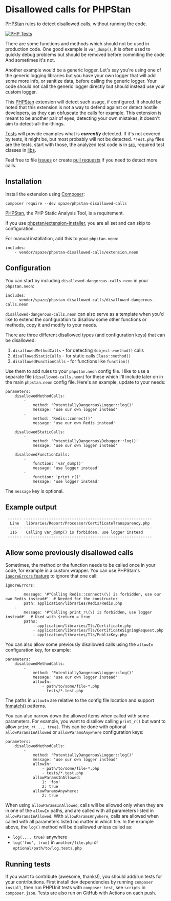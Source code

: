 # Disallowed calls for PHPStan
[PHPStan](https://github.com/phpstan/phpstan) rules to detect disallowed calls, without running the code.

[![PHP Tests](https://github.com/spaze/phpstan-disallowed-calls/workflows/PHP%20Tests/badge.svg)](https://github.com/spaze/phpstan-disallowed-calls/actions?query=workflow%3A%22PHP+Tests%22)

There are some functions and methods which should not be used in production code. One good example is `var_dump()`,
it is often used to quickly debug problems but should be removed before commiting the code. And sometimes it's not.

Another example would be a generic logger. Let's say you're using one of the generic logging libraries but you have your own logger
that will add some more info, or sanitize data, before calling the generic logger. Your code should not call the generic logger directly
but should instead use your custom logger.

This [PHPStan](https://github.com/phpstan/phpstan) extension will detect such usage, if configured. It should be noted that this extension
is not a way to defend against or detect hostile developers, as they can obfuscate the calls for example. This extension is meant to be
another pair of eyes, detecting your own mistakes, it doesn't aim to detect-all-the-things.

[Tests](tests) will provide examples what is ***currently*** detected. If it's not covered by tests, it might be, but most probably will not be detected.
`*Test.php` files are the tests, start with those, the analyzed test code is in [src](tests/src), required test classes in [libs](tests/libs).

Feel free to file [issues](issues) or create [pull requests](pulls) if you need to detect more calls.

## Installation

Install the extension using [Composer](https://getcomposer.org/):
```
composer require --dev spaze/phpstan-disallowed-calls
```

[PHPStan](https://github.com/phpstan/phpstan), the PHP Static Analysis Tool, is a requirement.

If you use [phpstan/extension-installer](https://github.com/phpstan/extension-installer), you are all set and can skip to configuration.

For manual installation, add this to your `phpstan.neon`:

```neon
includes:
    - vendor/spaze/phpstan-disallowed-calls/extension.neon
```


## Configuration

You can start by including `disallowed-dangerous-calls.neon` in your `phpstan.neon`:

```neon
includes:
    - vendor/spaze/phpstan-disallowed-calls/disallowed-dangerous-calls.neon
```

`disallowed-dangerous-calls.neon` can also serve as a template when you'd like to extend the configuration to disallow some other functions or methods, copy it and modify to your needs.

There are three different disallowed types (and configuration keys) that can be disallowed:

1. `disallowedMethodCalls` - for detecting `$object->method()` calls
2. `disallowedStaticCalls` - for static calls `Class::method()`
3. `disallowedFunctionCalls` - for functions like `function()`

Use them to add rules to your `phpstan.neon` config file. I like to use a separate file (`disallowed-calls.neon`) for these which I'll include later on in the main `phpstan.neon` config file. Here's an example, update to your needs:

```neon
parameters:
    disallowedMethodCalls:
        -
            method: 'PotentiallyDangerous\Logger::log()'
            message: 'use our own logger instead'
        -
            method: 'Redis::connect()'
            message: 'use our own Redis instead'

    disallowedStaticCalls:
        -
            method: 'PotentiallyDangerous\Debugger::log()'
            message: 'use our own logger instead'

    disallowedFunctionCalls:
        -
            function: 'var_dump()'
            message: 'use logger instead'
        -
            function: 'print_r()'
            message: 'use logger instead'
```

The `message` key is optional.

## Example output

```
 ------ --------------------------------------------------------
  Line   libraries/Report/Processor/CertificateTransparency.php
 ------ --------------------------------------------------------
  116    Calling var_dump() is forbidden, use logger instead
 ------ --------------------------------------------------------
```

## Allow some previously disallowed calls

Sometimes, the method or the function needs to be called once in your code, for example in a custom wrapper. You can use PHPStan's [`ignoreErrors` feature](https://github.com/phpstan/phpstan#ignore-error-messages-with-regular-expressions) to ignore that one call:

```neon
ignoreErrors:
    -
        message: '#^Calling Redis::connect\(\) is forbidden, use our own Redis instead#'  # Needed for the constructor
        path: application/libraries/Redis/Redis.php
    -
        message: '#^Calling print_r\(\) is forbidden, use logger instead#'  # Used with $return = true
        paths:
            - application/libraries/Tls/Certificate.php
            - application/libraries/Tls/CertificateSigningRequest.php
            - application/libraries/Tls/PublicKey.php
```

You can also allow some previously disallowed calls using the `allowIn` configuration key, for example:

```neon
parameters:
    disallowedMethodCalls:
        -
            method: 'PotentiallyDangerous\Logger::log()'
            message: 'use our own logger instead'
            allowIn:
                - path/to/some/file-*.php
                - tests/*.test.php
```

The paths in `allowIn` are relative to the config file location and support [fnmatch()](https://www.php.net/function.fnmatch) patterns.

You can also narrow down the allowed items when called with some parameters. For example, you want to disallow calling `print_r()` but want to allow `print_r(..., true)`.
This can be done with optional `allowParamsInAllowed` or `allowParamsAnywhere` configuration keys:

```neon
parameters:
    disallowedMethodCalls:
        -
            method: 'PotentiallyDangerous\Logger::log()'
            message: 'use our own logger instead'
            allowIn:
                - path/to/some/file-*.php
                - tests/*.test.php
            allowParamsInAllowed:
                1: 'foo'
                2: true
            allowParamsAnywhere:
                2: true
```

When using `allowParamsInAllowed`, calls will be allowed only when they are in one of the `allowIn` paths, and are called with all parameters listed in `allowParamsInAllowed`.
With `allowParamsAnywhere`, calls are allowed when called with all parameters listed no matter in which file. In the example above, the `log()` method will be disallowed unless called as:
- `log(..., true)` anywhere
- `log('foo', true)` in `another/file.php` or `optional/path/to/log.tests.php`

## Running tests

If you want to contribute (awesome, thanks!), you should add/run tests for your contributions.
First install dev dependencies by running `composer install`, then run PHPUnit tests with `composer test`, see `scripts` in `composer.json`. Tests are also run on GitHub with Actions on each push.
